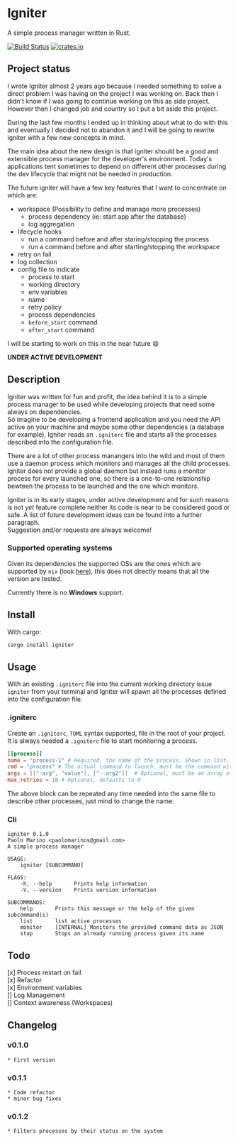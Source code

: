 # Igniter
A simple process manager written in Rust.  

[![Build Status](https://api.travis-ci.org/pmarino90/igniter.svg?branch=master)](https://travis-ci.org/pmarino90/igniter)
[![crates.io](https://img.shields.io/crates/v/igniter.svg)](https://crates.io/crates/igniter)

## Project status

I wrote Igniter almost 2 years ago because I needed something to solve a direct problem I was having on the project I was working on. Back then I didn't know if I was going to continue working on this as side project. 
However then I changed job and country so I put a bit aside this project.

During the last few months I ended up in thinking about what to do with this and eventually I decided not to abandon it and I will be going to rewrite igniter with a few new concepts in mind. 

The main idea about the new design is that igniter should be a good and extensible process manager for the developer's environment. Today's applications tent sometimes to depend on different other processes during the dev lifecycle that might not be needed in production.

The future igniter will have a few key features that I want to concentrate on which are:
* workspace (Possibility to define and manage more processes)
	*  process dependency (ie: start app after the database)
	* log aggregation
* lifecycle hooks
	* run a command before and after staring/stopping the process
	* run a command before and after starting/stopping the workspace
* retry on fail
* log collection 
* config file to indicate
	* process to start
	* working directory
	* env variables
	* name
	* retry policy
	* process dependencies
	* `before_start` command
	* `after_start` command

I will be starting to work on this in the near future 😄 




**UNDER ACTIVE DEVELOPMENT**

## Description
Igniter was written for fun and profit, the idea behind it is to a simple process manager to be used while developing projects that need some always on dependencies.  
So imagine to be developing a frontend application and you need the API active on your machine and maybe some other dependencies (a database for example), Igniter reads an `.igniterc` file and starts all the processes described into the configuration file.

There are a lot of other process manangers into the wild and most of them use a daemon process which monitors and manages all the child processes. Igniter does not provide a global daemon but instead runs a monitor process for every launched one, so there is a one-to-one relationship bewteen the process to be launched and the one which monitors.

Igniter is in its early stages, under active development and for such reasons is not _yet_ feature complete neither its code is near to be considered good or safe. A list of future development ideas can be found into a further paragraph.  
Suggestion and/or requests are always welcome!

### Supported operating systems
Given its dependencies the supported OSs are the ones which are supported by `nix` (look [here](https://github.com/nix-rust/nix#supported-platforms)), this does not directly means that all the version are tested.

Currently there is no **Windows** support.

## Install
With cargo: 

```bash
cargo install igniter
```
## Usage

With an existing `.igniterc` file into the current working directory issue `igniter` from your terminal and Igniter will spawn all the processes defined into the configuration file.

### .igniterc
Create an `.igniterc`, `TOML` syntax supported, file in the root of your project. It is always needed a `.igniterc` file to start monitoring a process.
```toml
[[process]]
name = "process-1" # Required, the name of the process. Shown in list.
cmd = "process" # The actual command to launch, must be the command without arguments
args = [["-arg", "value"], ["--arg2"]]  # Optional, must be an array of array
max_retries = 10 # Optional, defaults to 0
```


The above block can be repeated any time needed into the same file to describe other processes, just mind to change the name.

### Cli
```
igniter 0.1.0
Paolo Marino <paolomarinos@gmail.com>
A simple process manager

USAGE:
    igniter [SUBCOMMAND]

FLAGS:
    -h, --help       Prints help information
    -V, --version    Prints version information

SUBCOMMANDS:
    help       Prints this message or the help of the given subcommand(s)
    list       list active processes
    monitor    [INTERNAL] Monitors the provided command data as JSON
    stop       Stops an already running process given its name
```

## Todo
[x] Process restart on fail  
[x] Refactor  
[x] Environment variables  
[] Log Management  
[] Context awareness (Workspaces)  

## Changelog
### v0.1.0  
    * First version
### v0.1.1
    * Code refactor
    * minor bug fixes
### v0.1.2
    * Filters processes by their status on the system
